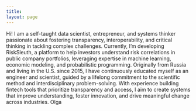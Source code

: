 ```yaml
---
title: 
layout: page
---
```


Hi! I am a self-taught data scientist, entrepreneur, and systems thinker passionate about fostering transparency, interoperability, and critical thinking in tackling complex challenges. Currently, I’m developing RiskSleuth, a platform to help investors understand risk correlations in public company portfolios, leveraging expertise in machine learning, economic modeling, and probabilistic programming. Originally from Russia and living in the U.S. since 2015, I have continuously educated myself as an engineer and scientist, guided by a lifelong commitment to the scientific method and interdisciplinary problem-solving. With experience building fintech tools that prioritize transparency and access, I aim to create systems that improve understanding, foster innovation, and drive meaningful change across industries.
Olga
